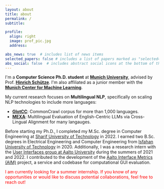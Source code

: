 ```yaml
---
layout: about
title: about
permalink: /
subtitle:

profile:
  align: right
  image: prof_pic.jpg
  address:

abs_news: true  # includes list of news items
selected_papers: false # includes a list of papers marked as "selected={true}"
abs_social: false  # includes abstract social icons at the bottom of the page
---
```


I'm a <b>Computer Science Ph.D. student</b> at [<b>Munich University</b>](https://cis.lmu.de), advised by Prof. [<b>Hinrich Schütze</b>](https://scholar.google.com/citations?user=qIL9dWUAAAAJ). I'm also affiliated as a junior member with the [<b>Munich Center for Machine Learning</b>](https://mcml.ai). 

My current research focuses on <b>Multilingual NLP</b>, specifically on scaling NLP technologies to include more languages:

- [<b>GlotCC</b>](https://github.com/cisnlp/GlotCC): CommonCrawl corpus for more than 1,000 languages.
- [<b>MEXA</b>](https://github.com/cisnlp/MEXA): Multilingual Evaluation of English-Centric LLMs via Cross-Lingual Alignment for many langauges.



Before starting my Ph.D., I completed my M.Sc. degree in Computer Engineering at [Sharif University of Technology](https://en.sharif.edu/) in 2022. I earned two B.Sc. degrees in Electrical Engineering and Computer Engineering from [Isfahan University of Technology](http://english.iut.ac.ir/) in 2020. Additionally, I was a research intern with the [User Interfaces group at Aalto University](http://userinterfaces.aalto.fi/) during the summers of 2021 and 2022. I contributed to the development of the [Aalto Interface Metrics (AIM)](https://github.com/aalto-ui/aim) project, a service and codebase for computational GUI evaluation.


<p style="color:red;">I am currently looking for a summer internship. If you know of any opportunities or would like to discuss potential collaborations, feel free to reach out!</p>